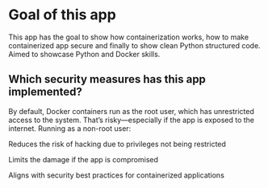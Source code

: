 # Goal of this app

This app has the goal to show how containerization works, how to make containerized app secure and finally to show clean Python structured code. Aimed to showcase Python and Docker skills.

## Which security measures has this app implemented?

By default, Docker containers run as the root user, which has unrestricted access to the system. That’s risky—especially if the app is exposed to the internet. Running as a non-root user:

Reduces the risk of hacking due to privileges not being restricted

Limits the damage if the app is compromised

Aligns with security best practices for containerized applications

